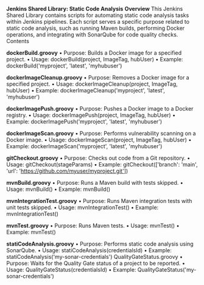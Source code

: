 **Jenkins Shared Library: Static Code Analysis**
**Overview**
This Jenkins Shared Library contains scripts for automating static code analysis tasks within Jenkins pipelines. Each script serves a specific purpose related to static code analysis, such as running Maven builds, performing Docker operations, and integrating with SonarQube for code quality checks.
Contents

**dockerBuild.groovy**
•	Purpose: Builds a Docker image for a specified project.
•	Usage: dockerBuild(project, ImageTag, hubUser)
•	Example: dockerBuild('myproject', 'latest', 'myhubuser')

**dockerImageCleanup.groovy**
•	Purpose: Removes a Docker image for a specified project.
•	Usage: dockerImageCleanup(project, ImageTag, hubUser)
•	Example: dockerImageCleanup('myproject', 'latest', 'myhubuser')

**dockerImagePush.groovy**
•	Purpose: Pushes a Docker image to a Docker registry.
•	Usage: dockerImagePush(project, ImageTag, hubUser)
•	Example: dockerImagePush('myproject', 'latest', 'myhubuser')

**dockerImageScan.groovy**
•	Purpose: Performs vulnerability scanning on a Docker image.
•	Usage: dockerImageScan(project, ImageTag, hubUser)
•	Example: dockerImageScan('myproject', 'latest', 'myhubuser')

**gitCheckout.groovy**
•	Purpose: Checks out code from a Git repository.
•	Usage: gitCheckout(stageParams)
•	Example: gitCheckout(['branch': 'main', 'url': 'https://github.com/myuser/myproject.git'])

**mvnBuild.groovy**
•	Purpose: Runs a Maven build with tests skipped.
•	Usage: mvnBuild()
•	Example: mvnBuild()

**mvnIntegrationTest.groovy**
•	Purpose: Runs Maven integration tests with unit tests skipped.
•	Usage: mvnIntegrationTest()
•	Example: mvnIntegrationTest()

**mvnTest.groovy**
•	Purpose: Runs Maven tests.
•	Usage: mvnTest()
•	Example: mvnTest()

**statiCodeAnalysis.groovy**
•	Purpose: Performs static code analysis using SonarQube.
•	Usage: statiCodeAnalysis(credentialsId)
•	Example: statiCodeAnalysis('my-sonar-credentials')
QualityGateStatus.groovy
•	Purpose: Waits for the Quality Gate status of a project to be reported.
•	Usage: QualityGateStatus(credentialsId)
•	Example: QualityGateStatus('my-sonar-credentials')

